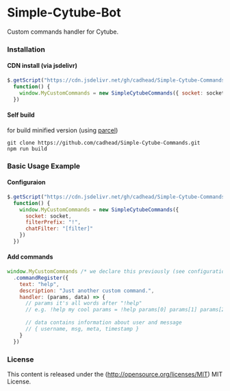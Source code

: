 # Simple-Cytube-Bot
Custom commands handler for Cytube.

### Installation ###

#### CDN install (via jsdelivr)

```js
$.getScript("https://cdn.jsdelivr.net/gh/cadhead/Simple-Cytube-Commands@master/dist/scc.min.js",
  function() {
    window.MyCustomCommands = new SimpleCytubeCommands({ socket: socket })
  })
```
#### Self build
for build minified version (using [parcel](https://github.com/parcel-bundler/parcel))
```
git clone https://github.com/cadhead/Simple-Cytube-Commands.git
npm run build
```

### Basic Usage Example ###

#### Configuraion
```js
$.getScript("https://cdn.jsdelivr.net/gh/cadhead/Simple-Cytube-Commands@master/dist/scc.min.js",
  function() {
    window.MyCustomCommands = new SimpleCytubeCommands({ 
      socket: socket,
      filterPrefix: "!",
      chatFilter: "[filter]"
    })
  })
```
#### Add commands
```js
window.MyCustomCommands /* we declare this previously (see configuration) */
  .commandRegister({
    text: "help",
    description: "Just another custom command.",
    handler: (params, data) => {
      // params it's all words after "!help"
      // e.g. !help my cool params = !help params[0] params[1] params[2]
      
      // data contains information about user and message
      // { username, msg, meta, timestamp }
    }
  })
```

### License ###

This content is released under the (http://opensource.org/licenses/MIT) MIT License.
